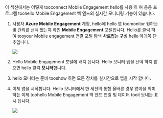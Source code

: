 이 섹션에서는 어떻게 tooconnect Mobile Engagement hello를 사용 하 여 응용 프로그램 toohello Mobile Engagement 백 엔드의 실시간 모니터링 기능이 있습니다. 

1. 사용자 **Azure Mobile Engagement** 계정, hello에 hello 앱 toomonitor 원하는 및 관리를 선택 했는지 확인 **Mobile Engagement** 포털입니다. Hello를 클릭 하 여 tooyour Mobile engagement 연결 포털 탐색 **사로잡는 구성** hello 아래쪽 단추입니다. 
   
     ![](./media/mobile-engagement-connect-app-with-monitor/engage-button.png)
2. Hello Mobile Engagement 포털에 배치 됩니다. Hello 모니터 탭을 선택 하지 않으면 hello 클릭 **모니터**합니다.
3. hello 모니터는 준비 tooshow 하면 모든 장치를 실시간으로 앱을 시작 합니다.
4. 이제 앱을 시작합니다. Hello 모니터에서 한 세션의 통합 올바른 경우 앱이을 의미 하는 이제 toohello Mobile Engagement 백 엔드 연결 및 데이터 tooit 보내는 표시 됩니다.  
   
     ![](./media/mobile-engagement-connect-app-with-monitor/monitor.png)

